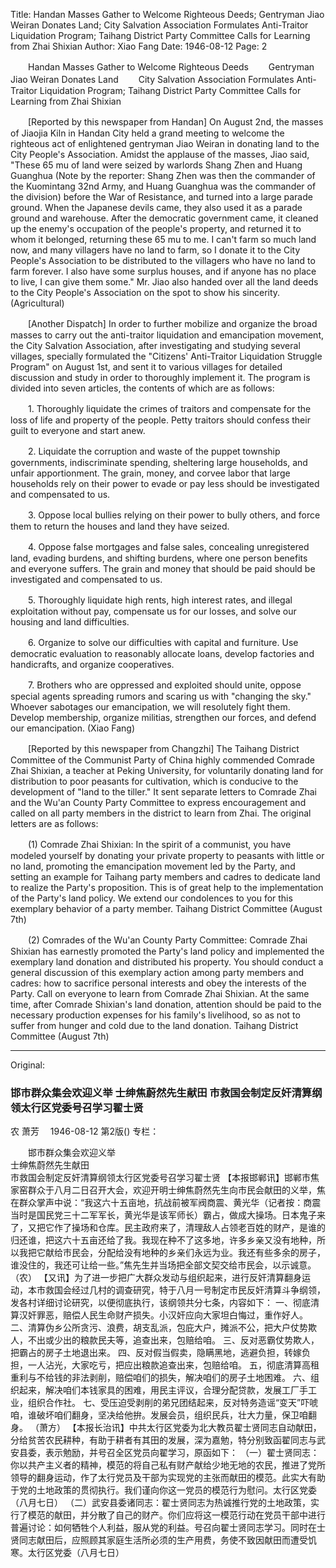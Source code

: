 Title: Handan Masses Gather to Welcome Righteous Deeds; Gentryman Jiao Weiran Donates Land; City Salvation Association Formulates Anti-Traitor Liquidation Program; Taihang District Party Committee Calls for Learning from Zhai Shixian
Author: Xiao Fang
Date: 1946-08-12
Page: 2

　　Handan Masses Gather to Welcome Righteous Deeds
　　Gentryman Jiao Weiran Donates Land
　　City Salvation Association Formulates Anti-Traitor Liquidation Program; Taihang District Party Committee Calls for Learning from Zhai Shixian

　　[Reported by this newspaper from Handan] On August 2nd, the masses of Jiaojia Kiln in Handan City held a grand meeting to welcome the righteous act of enlightened gentryman Jiao Weiran in donating land to the City People's Association. Amidst the applause of the masses, Jiao said, "These 65 mu of land were seized by warlords Shang Zhen and Huang Guanghua (Note by the reporter: Shang Zhen was then the commander of the Kuomintang 32nd Army, and Huang Guanghua was the commander of the division) before the War of Resistance, and turned into a large parade ground. When the Japanese devils came, they also used it as a parade ground and warehouse. After the democratic government came, it cleaned up the enemy's occupation of the people's property, and returned it to whom it belonged, returning these 65 mu to me. I can't farm so much land now, and many villagers have no land to farm, so I donate it to the City People's Association to be distributed to the villagers who have no land to farm forever. I also have some surplus houses, and if anyone has no place to live, I can give them some." Mr. Jiao also handed over all the land deeds to the City People's Association on the spot to show his sincerity. (Agricultural)

　　[Another Dispatch] In order to further mobilize and organize the broad masses to carry out the anti-traitor liquidation and emancipation movement, the City Salvation Association, after investigating and studying several villages, specially formulated the "Citizens' Anti-Traitor Liquidation Struggle Program" on August 1st, and sent it to various villages for detailed discussion and study in order to thoroughly implement it. The program is divided into seven articles, the contents of which are as follows:

　　1. Thoroughly liquidate the crimes of traitors and compensate for the loss of life and property of the people. Petty traitors should confess their guilt to everyone and start anew.

　　2. Liquidate the corruption and waste of the puppet township governments, indiscriminate spending, sheltering large households, and unfair apportionment. The grain, money, and corvee labor that large households rely on their power to evade or pay less should be investigated and compensated to us.

　　3. Oppose local bullies relying on their power to bully others, and force them to return the houses and land they have seized.

　　4. Oppose false mortgages and false sales, concealing unregistered land, evading burdens, and shifting burdens, where one person benefits and everyone suffers. The grain and money that should be paid should be investigated and compensated to us.

　　5. Thoroughly liquidate high rents, high interest rates, and illegal exploitation without pay, compensate us for our losses, and solve our housing and land difficulties.

　　6. Organize to solve our difficulties with capital and furniture. Use democratic evaluation to reasonably allocate loans, develop factories and handicrafts, and organize cooperatives.

　　7. Brothers who are oppressed and exploited should unite, oppose special agents spreading rumors and scaring us with "changing the sky." Whoever sabotages our emancipation, we will resolutely fight them. Develop membership, organize militias, strengthen our forces, and defend our emancipation. (Xiao Fang)

　　[Reported by this newspaper from Changzhi] The Taihang District Committee of the Communist Party of China highly commended Comrade Zhai Shixian, a teacher at Peking University, for voluntarily donating land for distribution to poor peasants for cultivation, which is conducive to the development of "land to the tiller." It sent separate letters to Comrade Zhai and the Wu'an County Party Committee to express encouragement and called on all party members in the district to learn from Zhai. The original letters are as follows:

　　(1) Comrade Zhai Shixian: In the spirit of a communist, you have modeled yourself by donating your private property to peasants with little or no land, promoting the emancipation movement led by the Party, and setting an example for Taihang party members and cadres to dedicate land to realize the Party's proposition. This is of great help to the implementation of the Party's land policy. We extend our condolences to you for this exemplary behavior of a party member. Taihang District Committee (August 7th)

　　(2) Comrades of the Wu'an County Party Committee: Comrade Zhai Shixian has earnestly promoted the Party's land policy and implemented the exemplary land donation and distributed his property. You should conduct a general discussion of this exemplary action among party members and cadres: how to sacrifice personal interests and obey the interests of the Party. Call on everyone to learn from Comrade Zhai Shixian. At the same time, after Comrade Shixian's land donation, attention should be paid to the necessary production expenses for his family's livelihood, so as not to suffer from hunger and cold due to the land donation. Taihang District Committee (August 7th)



<hr /> 

Original: 


### 邯市群众集会欢迎义举  士绅焦蔚然先生献田  市救国会制定反奸清算纲领太行区党委号召学习翟士贤
农  萧芳　
1946-08-12
第2版()
专栏：

　　邯市群众集会欢迎义举            
    士绅焦蔚然先生献田            
    市救国会制定反奸清算纲领太行区党委号召学习翟士贤
    【本报邯郸讯】邯郸市焦家窑群众于八月二日召开大会，欢迎开明士绅焦蔚然先生向市民会献田的义举，焦在群众掌声中说：“我这六十五亩地，抗战前被军阀商震、黄光华（记者按：商震当时是国民党三十二军军长，黄光华是该军师长）霸占，做成大操场。日本鬼子来了，又把它作了操场和仓库。民主政府来了，清理敌人占领老百姓的财产，是谁的归还谁，把这六十五亩还给了我。我现在种不了这多地，许多乡亲又没有地种，所以我把它献给市民会，分配给没有地种的乡亲们永远为业。我还有些多余的房子，谁没住的，我还可让给一些。”焦先生并当场把全部文契交给市民会，以示诚意。  （农）
    【又讯】为了进一步把广大群众发动与组织起来，进行反奸清算翻身运动，本市救国会经过几村的调查研究，特于八月一号制定市民反奸清算斗争纲领，发各村详细讨论研究，以便彻底执行，该纲领共分七条，内容如下：
    一、彻底清算汉奸罪恶，赔偿人民生命财产损失。小汉奸应向大家坦白悔过，重作好人。
    二、清算伪乡公所贪污、浪费，胡支乱派，包庇大户，摊派不公，把大户仗势欺人，不出或少出的粮款民夫等，追查出来，包赔给咱。
    三、反对恶霸仗势欺人，把霸占的房子土地退出来。
    四、反对假当假卖，隐瞒黑地，逃避负担，转嫁负担，一人沾光，大家吃亏，把应出粮款追查出来，包赔给咱。
    五，彻底清算高租重利与不给钱的非法剥削，赔偿咱们的损失，解决咱们的房子土地困难。
    六、组织起来，解决咱们本钱家具的困难，用民主评议，合理分配贷款，发展工厂手工业，组织合作社。
    七、受压迫受剥削的弟兄团结起来，反对特务造谣“变天”吓唬咱，谁破坏咱们翻身，坚决给他拚。发展会员，组织民兵，壮大力量，保卫咱翻身。  （萧方）
    【本报长治讯】中共太行区党委为北大教员翟士贤同志自动献田，分给贫苦农民耕种，有助于耕者有其田的发展，深为嘉勉，特分别致函翟同志与武安县委，表示勉励，并号召全区党员向翟学习，原函如下：
    （一）翟士贤同志：你以共产主义者的精神，模范的将自己私有财产献给少地无地的农民，推进了党所领导的翻身运动，作了太行党员及干部为实现党的主张而献田的模范。此实大有助于党的土地政策的贯彻执行。我们谨向你这一党员的模范行为慰问。太行区党委（八月七日）
    （二）武安县委诸同志：翟士贤同志为热诚推行党的土地政策，实行了模范的献田，并分散了自己的财产。你们应将这一模范行动在党员干部中进行普遍讨论：如何牺牲个人利益，服从党的利益。号召向翟士贤同志学习。同时在士贤同志献田后，应照顾其家庭生活所必须的生产用费，务使不致因献田而遭受饥寒。太行区党委（八月七日）
